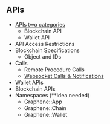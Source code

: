 ## APIs


- [APIs two categories](/developers/6_apis/apis-about.md#apis-categories)
   - Blockchain API
   - Wallet API
- API Access Restrictions
- Blockchain Specifications
   - Object and IDs
- Calls
   - Remote Procedure Calls
   - [Websocket Calls & Notifications](https://github.com/cedar-book/btsdoc-portal/blob/master/developers/6_apis/websocket_calls_notifications.md#contents)
- Wallet APIs
- Blockchain APIs   
- Namespaces (**idea needed)
   - Graphene::App
   - Graphene::Chain
   - Graphene::Wallet
